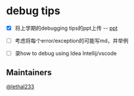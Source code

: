 # debug tips

- [x] 将上学期的debugging tips的ppt上传 -- [ppt](l./debugging-intro.md)

- [ ] 考虑将每个error/exception的可能写md，并举例
- [ ] 录how to debug using Idea Intellij/vscode



## Maintainers

[@lethal233](https://github.com/lethal233)


